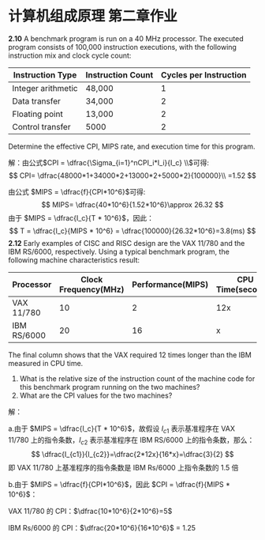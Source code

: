 # 计算机组成原理 第二章作业

**2.10** A benchmark program is run on a 40 MHz processor. The executed program consists of 100,000 instruction executions, with the following instruction mix and clock cycle count:

   | **Instruction Type** | **Instruction Count** | **Cycles per Instruction** |
   | -------------------- | --------------------- | -------------------------- |
   | Integer arithmetic   | 48,000                | 1                          |
   | Data transfer        | 34,000                | 2                          |
   | Floating point       | 13,000                | 2                          |
   | Control transfer     | 5000                  | 2                          |

Determine the effective CPI, MIPS rate, and execution time for this program.

解：由公式$CPI = \dfrac{\Sigma_{i=1}^nCPI_i*I_i}{I_c} \\$可得:
$$
CPI= \dfrac{48000*1+34000*2+13000*2+5000*2}{100000}\\
=1.52
$$

由公式 $MIPS = \dfrac{f}{CPI*10^6}$可得:
$$
MIPS= \dfrac{40*10^6}{1.52*10^6}\approx 26.32
$$
由于 $MIPS = \dfrac{I_c}{T * 10^6}$，因此：
$$
T = \dfrac{I_c}{MIPS * 10^6} = \dfrac{100000}{26.32*10^6}=3.8(ms)
$$
**2.12** Early examples of CISC and RISC design are the VAX 11/780 and the IBM RS/6000, respectively. Using a typical benchmark program, the following machine characteristics result:

| **Processor** | **Clock Frequency**(MHz) | **Performance**(MIPS) | **CPU Time**(seconds) |
| ------------- | ------------------------ | --------------------- | --------------------- |
| VAX 11/780    | 10                       | 2                     | 12x                   |
| IBM RS/6000   | 20                       | 16                    | x                     |

   The final column shows that the VAX required 12 times longer than the IBM measured in CPU time.

  1. What is the relative size of the instruction count of the machine code for this benchmark program running on the two machines?
  2. What are the CPI values for the two machines?

解：

a.由于 $MIPS = \dfrac{I_c}{T * 10^6}$，故假设 $I_{c1}$ 表示基准程序在 VAX 11/780 上的指令条数，$I_{c2}$ 表示基准程序在 IBM RS/6000 上的指令条数，那么：
$$
\dfrac{I_{c1}}{I_{c2}}=\dfrac{2*12x}{16*x}=\dfrac{3}{2}
$$
即 VAX 11/780 上基准程序的指令条数是 IBM Rs/6000 上指令条数的 1.5 倍

b.由于 $MIPS = \dfrac{f}{CPI*10^6}$，因此 $CPI = \dfrac{f}{MIPS * 10^6}$：

VAX 11/780 的 CPI：$\dfrac{10*10^6}{2*10^6}=5$

IBM Rs/6000 的 CPI：$\dfrac{20*10^6}{16*10^6}$ = 1.25